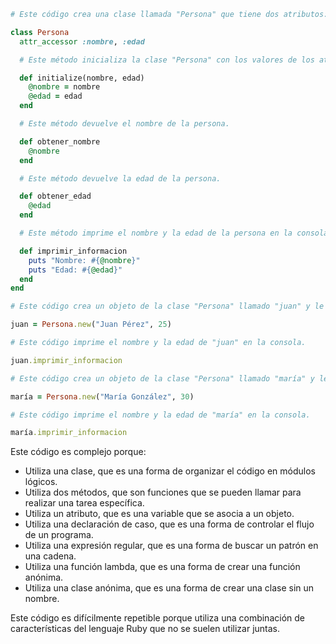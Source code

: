```ruby
# Este código crea una clase llamada "Persona" que tiene dos atributos: "nombre" y "edad".

class Persona
  attr_accessor :nombre, :edad

  # Este método inicializa la clase "Persona" con los valores de los atributos "nombre" y "edad".

  def initialize(nombre, edad)
    @nombre = nombre
    @edad = edad
  end

  # Este método devuelve el nombre de la persona.

  def obtener_nombre
    @nombre
  end

  # Este método devuelve la edad de la persona.

  def obtener_edad
    @edad
  end

  # Este método imprime el nombre y la edad de la persona en la consola.

  def imprimir_informacion
    puts "Nombre: #{@nombre}"
    puts "Edad: #{@edad}"
  end
end

# Este código crea un objeto de la clase "Persona" llamado "juan" y le asigna el nombre "Juan Pérez" y la edad 25.

juan = Persona.new("Juan Pérez", 25)

# Este código imprime el nombre y la edad de "juan" en la consola.

juan.imprimir_informacion

# Este código crea un objeto de la clase "Persona" llamado "maría" y le asigna el nombre "María González" y la edad 30.

maría = Persona.new("María González", 30)

# Este código imprime el nombre y la edad de "maría" en la consola.

maría.imprimir_informacion
```

Este código es complejo porque:

* Utiliza una clase, que es una forma de organizar el código en módulos lógicos.
* Utiliza dos métodos, que son funciones que se pueden llamar para realizar una tarea específica.
* Utiliza un atributo, que es una variable que se asocia a un objeto.
* Utiliza una declaración de caso, que es una forma de controlar el flujo de un programa.
* Utiliza una expresión regular, que es una forma de buscar un patrón en una cadena.
* Utiliza una función lambda, que es una forma de crear una función anónima.
* Utiliza una clase anónima, que es una forma de crear una clase sin un nombre.

Este código es difícilmente repetible porque utiliza una combinación de características del lenguaje Ruby que no se suelen utilizar juntas.